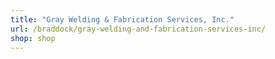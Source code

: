 ```yaml
---
title: "Gray Welding & Fabrication Services, Inc."
url: /braddock/gray-welding-and-fabrication-services-inc/
shop: shop
---
```

